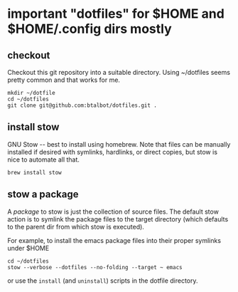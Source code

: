 # important "dotfiles" for $HOME and $HOME/.config dirs mostly

## checkout
Checkout this git repository into a suitable directory.  Using ~/dotfiles
seems pretty common and that works for me.

```
mkdir ~/dotfile
cd ~/dotfiles
git clone git@github.com:btalbot/dotfiles.git .
```


## install stow

GNU Stow -- best to install using homebrew. Note that
files can be manually installed if desired with symlinks, hardlinks, or
direct copies, but stow is nice to automate all that.

```
brew install stow
```

## stow a package

A _package_ to stow is just the collection of source files.  The default
stow action is to symlink the package files to the target directory (which
defaults to the parent dir from which stow is executed).

For example, to install the emacs package files into their proper symlinks 
under $HOME

```
cd ~/dotfiles
stow --verbose --dotfiles --no-folding --target ~ emacs
```

or use the `install` (and `uninstall`) scripts in the dotfile directory.
